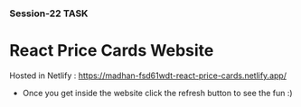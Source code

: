 ### Session-22 TASK

# React Price Cards Website

Hosted in Netlify : https://madhan-fsd61wdt-react-price-cards.netlify.app/

- Once you get inside the website click the refresh button to see the fun :)

